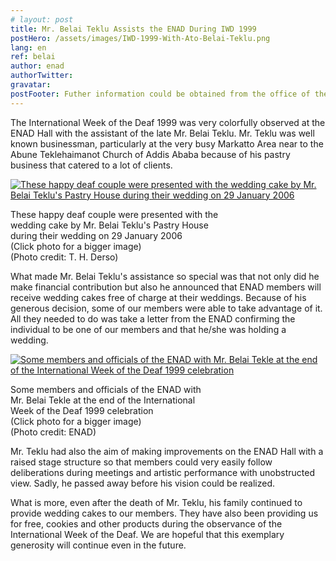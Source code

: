 ```yaml
---
# layout: post
title: Mr. Belai Teklu Assists the ENAD During IWD 1999
postHero: /assets/images/IWD-1999-With-Ato-Belai-Teklu.png
lang: en
ref: belai
author: enad
authorTwitter: 
gravatar: 
postFooter: Futher information could be obtained from the office of the ENAD at +251-111-222517 or at <a href="mailto:enadet1972@gmail.com">enadet1972@gmail.com</a>
---
```


The International Week of the Deaf 1999 was very colorfully observed at the ENAD Hall with the assistant of the late Mr. Belai Teklu. Mr. Teklu was well known businessman, particularly at the very busy Markatto Area near to the Abune Teklehaimanot Church of Addis Ababa because of his pastry business that catered to a lot of clients.

<div class="bordered pull-left tiny">
	<a href="{{ base }}/assets/images/Hagos-Wedding-29-Jan-2006.png">
    <img src="{{ base }}/assets/images/Hagos-Wedding-29-Jan-2006-small.png"
    alt="These happy deaf couple were presented with the wedding cake by Mr. Belai Teklu's Pastry House during their wedding on 29 January 2006"
    class="img-responsive center-block" />
  </a>
  <div class="caption text-center">
  	<p>
  		These happy deaf couple were presented with the<br/>
  		wedding cake by Mr. Belai Teklu's Pastry House<br/>
  		during their wedding on 29 January 2006<br/>
  		(Click photo for a bigger image)<br/>
      (Photo credit: T. H. Derso)
  	</p>
  </div>
</div>

What made Mr. Belai Teklu's assistance so special was that not only did he make financial contribution but also he announced that ENAD members will receive wedding cakes free of charge at their weddings. Because of his generous decision, some of our members were able to take advantage of it. All they needed to do was take a letter from the ENAD confirming the individual to be one of our members and that he/she was holding a wedding.

<div class="bordered pull-right tiny">
	<a href="{{ base }}/assets/images/IWD-1999-With-Ato-Belai-Teklu.png">
    <img src="{{ base }}/assets/images/IWD-1999-With-Ato-Belai-Teklu-small.png"
    alt="Some members and officials of the ENAD with Mr. Belai Tekle at the end  
    of the International Week of the Deaf 1999 celebration"
    class="img-responsive center-block" />
  </a>
  <div class="caption text-center">
  	<p>
  		Some members and officials of the ENAD with <br/>
  		Mr. Belai Tekle at the end of the International<br/>
  		 Week of the Deaf 1999 celebration<br/>
  		 (Click photo for a bigger image)<br/>
      (Photo credit: ENAD)
  	</p>
  </div>
</div>

Mr. Teklu had also the aim of making improvements on the ENAD Hall with a raised stage structure so that members could very easily follow deliberations during meetings and artistic performance with unobstructed view. Sadly, he passed away before his vision could be realized.

What is more, even after the death of Mr. Teklu, his family continued to provide wedding cakes to our members. They have also been providing us for free, cookies and other products during the observance of the International Week of the Deaf. <!--The latest such assistance was in 2016. --> We are hopeful that this exemplary generosity will continue even in the future.

